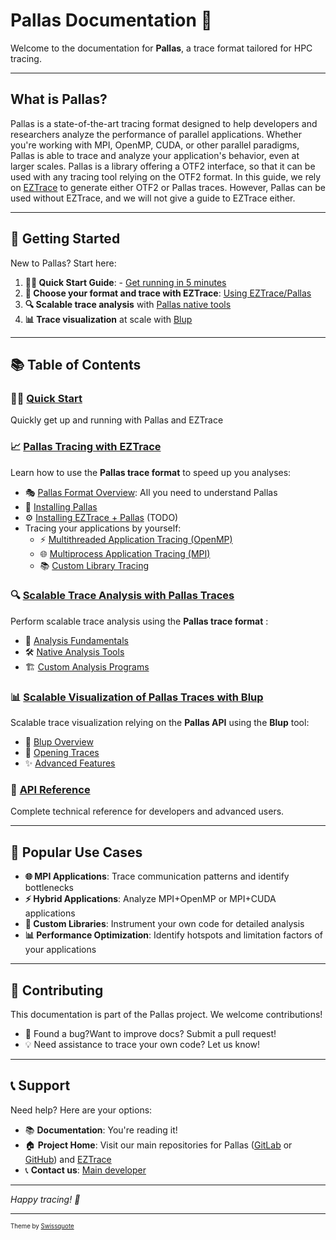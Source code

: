 
# Pallas Documentation 🚀

Welcome to the documentation for **Pallas**, a trace format tailored for HPC tracing.

---

## What is Pallas?

Pallas is a state-of-the-art tracing format designed to help developers
and researchers analyze the performance of parallel applications.
Whether you're working with MPI, OpenMP, CUDA, or other parallel paradigms,
Pallas is able to trace and analyze your application's behavior, even at larger scales.
Pallas is a library offering a OTF2 interface, so that it can be used with any tracing tool relying on the OTF2 format.
In this guide, we rely on [EZTrace](https://gitlab.com/eztrace/eztrace) to generate either OTF2 or Pallas traces.
However, Pallas can be used without EZTrace, and we will not give a guide to EZTrace either.

---

## 🚀 Getting Started

New to Pallas? Start here:

1. **🏃‍♂️ Quick Start Guide**: - [Get running in 5 minutes](01-quick-start.md)
2. **🔧 Choose your format and trace with EZTrace**: [Using EZTrace/Pallas](02-pallas/index.md)
3. **🔍 Scalable trace analysis** with [Pallas native tools](04-analyzing-pallas/index.md)
4. **📊 Trace visualization** at scale with [Blup](05-visualizing-blup/index.md)

---

## 📚 Table of Contents

### 🏃‍♂️ [Quick Start](01-quick-start.md)
Quickly get up and running with Pallas and EZTrace


### 📈 [Pallas Tracing with EZTrace](02-pallas/)
Learn how to use the **Pallas trace format** to speed up you analyses:
- 🎭 [Pallas Format Overview](02-pallas/01-presentation.md): All you need to understand Pallas
- 🔧 [Installing Pallas](02-pallas/02-installing-pallas/index.md)
- ⚙️ [Installing EZTrace + Pallas]() (TODO)
- Tracing your applications by yourself:
    - ⚡ [Multithreaded Application Tracing (OpenMP)](02-pallas/03-tracing-examples/01-multithread/index.md)
    - 🌐 [Multiprocess Application Tracing (MPI)](02-pallas/03-tracing-examples/02-multiprocess/index.md)
    - 📚 [Custom Library Tracing](02-pallas/03-tracing-examples/03-custom-library/index.md)

### 🔍 [Scalable Trace Analysis with Pallas Traces](04-analyzing-pallas/index.md)
Perform scalable trace analysis using the **Pallas trace format** :
- 🎯 [Analysis Fundamentals](04-analyzing-pallas/01-generalities/index.md)
- 🛠️ [Native Analysis Tools](04-analyzing-pallas/02-native-analysis/index.md)
- 🏗️ [Custom Analysis Programs](04-analyzing-pallas/03-build-analysis/index.md)

### 📊 [Scalable Visualization of Pallas Traces with Blup](05-visualizing-blup/index.md)
Scalable trace visualization relying on the **Pallas API** using the **Blup** tool:
- 🎨 [Blup Overview](05-visualizing-blup/01-generalities/index.md)
- 📂 [Opening Traces](05-visualizing-blup/02-open-trace/index.md)
- ✨ [Advanced Features](05-visualizing-blup/03-other-functionalities/index.md)

### 📖 [API Reference](06-api-reference/index.md)
Complete technical reference for developers and advanced users.

---

## 🎯 Popular Use Cases

- **🌐 MPI Applications**: Trace communication patterns and identify bottlenecks
- **⚡ Hybrid Applications**: Analyze MPI+OpenMP or MPI+CUDA applications
- **🔧 Custom Libraries**: Instrument your own code for detailed analysis
- **📊 Performance Optimization**: Identify hotspots and limitation factors of your applications

---

## 🤝 Contributing

This documentation is part of the Pallas project. We welcome contributions!

- 📝 Found a bug?Want to improve docs? Submit a pull request!
- 💡 Need assistance to trace your own code? Let us know!

---

## 📞 Support

Need help? Here are your options:

- 📚 **Documentation**: You're reading it!
- 🏠 **Project Home**: Visit our main repositories for Pallas ([GitLab](http://gitlab.inria.fr/pallas/pallas) or [GitHub](https://github.com/Pallas-Trace)) and [EZTrace](https://gitlab.com/eztrace/eztrace)
- 📞 **Contact us**: [Main developer](mailto://catherine.guelque+pallas_support@telecom-sudparis.eu) 

---

*Happy tracing! 🎉*

---



<sub><sup>Theme by [Swissquote](https://github.com/swissquote/swissquote-daux-theme)</sup></sub>
